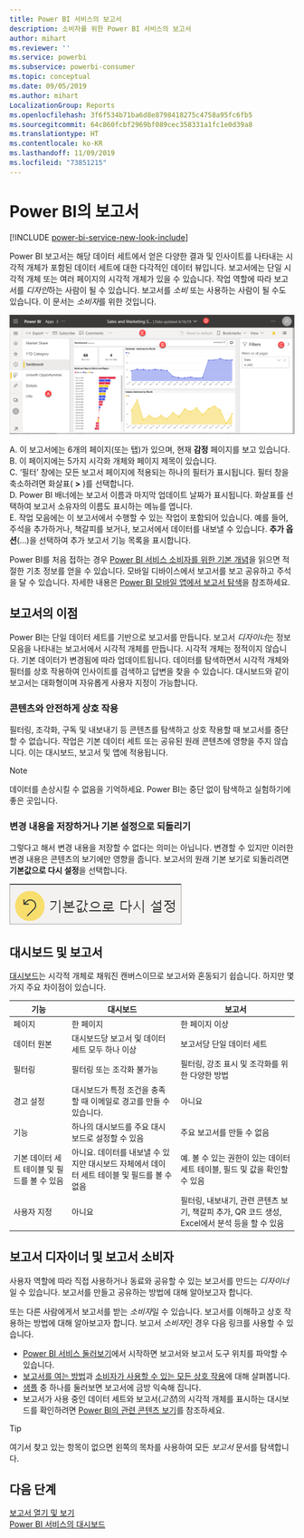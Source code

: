 ```yaml
---
title: Power BI 서비스의 보고서
description: 소비자를 위한 Power BI 서비스의 보고서
author: mihart
ms.reviewer: ''
ms.service: powerbi
ms.subservice: powerbi-consumer
ms.topic: conceptual
ms.date: 09/05/2019
ms.author: mihart
LocalizationGroup: Reports
ms.openlocfilehash: 3f6f534b71ba6d8e8798418275c4758a95fc6fb5
ms.sourcegitcommit: 64c860fcbf2969bf089cec358331a1fc1e0d39a8
ms.translationtype: HT
ms.contentlocale: ko-KR
ms.lasthandoff: 11/09/2019
ms.locfileid: "73851215"
---
```

# <a name="reports-in-power-bi"></a>Power BI의 보고서

[!INCLUDE [power-bi-service-new-look-include](../includes/power-bi-service-new-look-include.md)]

Power BI 보고서는 해당 데이터 세트에서 얻은 다양한 결과 및 인사이트를 나타내는 시각적 개체가 포함된 데이터 세트에 대한 다각적인 데이터 뷰입니다.  보고서에는 단일 시각적 개체 또는 여러 페이지의 시각적 개체가 있을 수 있습니다. 작업 역할에 따라 보고서를 *디자인*하는 사람이 될 수 있습니다. 보고서를 *소비* 또는 사용하는 사람이 될 수도 있습니다. 이 문서는 *소비자*를 위한 것입니다.

![보고서 페이지의 스크린샷.](./media/end-user-reports/power-bi-report.png)

A. 이 보고서에는 6개의 페이지(또는 탭)가 있으며, 현재 **감정** 페이지를 보고 있습니다.    
B. 이 페이지에는 5가지 시각화 개체와 페이지 제목이 있습니다.    
C. ‘필터’ 창에는 모든 보고서 페이지에 적용되는 하나의 필터가 표시됩니다.  필터 창을 축소하려면 화살표( **>** )를 선택합니다.    
D. Power BI 배너에는 보고서 이름과 마지막 업데이트 날짜가 표시됩니다. 화살표를 선택하여 보고서 소유자의 이름도 표시하는 메뉴를 엽니다.    
E. 작업 모음에는 이 보고서에서 수행할 수 있는 작업이 포함되어 있습니다.  예를 들어, 주석을 추가하거나, 책갈피를 보거나, 보고서에서 데이터를 내보낼 수 있습니다.  **추가 옵션**(...)을 선택하여 추가 보고서 기능 목록을 표시합니다.    

Power BI를 처음 접하는 경우 [Power BI 서비스 소비자를 위한 기본 개념](end-user-basic-concepts.md)을 읽으면 적절한 기초 정보를 얻을 수 있습니다. 모바일 디바이스에서 보고서를 보고 공유하고 주석을 달 수 있습니다. 자세한 내용은 [Power BI 모바일 앱에서 보고서 탐색](mobile/mobile-reports-in-the-mobile-apps.md)을 참조하세요.

## <a name="advantages-of-reports"></a>보고서의 이점

Power BI는 단일 데이터 세트를 기반으로 보고서를 만듭니다. 보고서 *디자이너*는 정보 모음을 나타내는 보고서에서 시각적 개체를 만듭니다. 시각적 개체는 정적이지 않습니다.  기본 데이터가 변경됨에 따라 업데이트됩니다. 데이터를 탐색하면서 시각적 개체와 필터를 상호 작용하여 인사이트를 검색하고 답변을 찾을 수 있습니다. 대시보드와 같이 보고서는 대화형이며 자유롭게 사용자 지정이 가능합니다.

### <a name="safely-interact-with-content"></a>콘텐츠와 안전하게 상호 작용

필터링, 조각화, 구독 및 내보내기 등 콘텐츠를 탐색하고 상호 작용할 때 보고서를 중단할 수 없습니다. 작업은 기본 데이터 세트 또는 공유된 원래 콘텐츠에 영향을 주지 않습니다. 이는 대시보드, 보고서 및 앱에 적용됩니다.

> [!NOTE]
> 데이터를 손상시킬 수 없음을 기억하세요. Power BI는 중단 없이 탐색하고 실험하기에 좋은 곳입니다.

### <a name="save-your-changes-or-revert-to-the-default-settings"></a>변경 내용을 저장하거나 기본 설정으로 되돌리기

그렇다고 해서 변경 내용을 저장할 수 없다는 의미는 아닙니다. 변경할 수 있지만 이러한 변경 내용은 콘텐츠의 보기에만 영향을 줍니다. 보고서의 원래 기본 보기로 되돌리려면 **기본값으로 다시 설정**을 선택합니다.

![기본값으로 되돌리기 아이콘 스크린샷](./media/end-user-reports/power-bi-reset.png)

## <a name="dashboards-versus-reports"></a>대시보드 및 보고서

[대시보드](end-user-dashboards.md)는 시각적 개체로 채워진 캔버스이므로 보고서와 혼동되기 쉽습니다. 하지만 몇 가지 주요 차이점이 있습니다.  

| **기능** | **대시보드** | **보고서** |
| --- | --- | --- |
| 페이지 |한 페이지 |한 페이지 이상 |
| 데이터 원본 |대시보드당 보고서 및 데이터 세트 모두 하나 이상 |보고서당 단일 데이터 세트 |
| 필터링 |필터링 또는 조각화 불가능 |필터링, 강조 표시 및 조각화를 위한 다양한 방법 |
| 경고 설정 |대시보드가 특정 조건을 충족할 때 이메일로 경고를 만들 수 있습니다. |아니요 |
| 기능 |하나의 대시보드를 주요 대시보드로 설정할 수 있음 |주요 보고서를 만들 수 없음 |
| 기본 데이터 세트 테이블 및 필드를 볼 수 있음 |아니요. 데이터를 내보낼 수 있지만 대시보드 자체에서 데이터 세트 테이블 및 필드를 볼 수 없음 |예. 볼 수 있는 권한이 있는 데이터 세트 테이블, 필드 및 값을 확인할 수 있음 |
| 사용자 지정 |아니요  |필터링, 내보내기, 관련 콘텐츠 보기, 책갈피 추가, QR 코드 생성, Excel에서 분석 등을 할 수 있음 |

<!--| Available in Power BI Desktop |No |Yes, can create and view reports in Desktop |
| Pinning |Can pin existing visuals (tiles) only from current dashboard to your other dashboards |Can pin visuals (as tiles) to any of your dashboards. Can pin entire report pages to any of your dashboards. | -->

## <a name="report-designers-and-report-consumers"></a>보고서 디자이너 및 보고서 소비자

사용자 역할에 따라 직접 사용하거나 동료와 공유할 수 있는 보고서를 만드는 *디자이너*일 수 있습니다. 보고서를 만들고 공유하는 방법에 대해 알아보고자 합니다.

또는 다른 사람에게서 보고서를 받는 *소비자*일 수 있습니다. 보고서를 이해하고 상호 작용하는 방법에 대해 알아보고자 합니다. 보고서 *소비자*인 경우 다음 링크를 사용할 수 있습니다.

* [Power BI 서비스 둘러보기](end-user-basic-concepts.md)에서 시작하면 보고서와 보고서 도구 위치를 파악할 수 있습니다.
* [보고서를 여는 방법](end-user-report-open.md)과 [소비자가 사용할 수 있는 모든 상호 작용](end-user-reading-view.md)에 대해 살펴봅니다.
* [샘플](../sample-tutorial-connect-to-the-samples.md) 중 하나를 둘러보면 보고서에 금방 익숙해 집니다.  
* 보고서가 사용 중인 데이터 세트와 보고서(*고정*)의 시각적 개체를 표시하는 대시보드를 확인하려면 [Power BI의 관련 콘텐츠 보기](end-user-related.md)를 참조하세요.

> [!TIP]
> 여기서 찾고 있는 항목이 없으면 왼쪽의 목차를 사용하여 모든 *보고서* 문서를 탐색합니다.

## <a name="next-steps"></a>다음 단계

[보고서 열기 및 보기](end-user-report-open.md)    
[Power BI 서비스의 대시보드](end-user-dashboards.md)